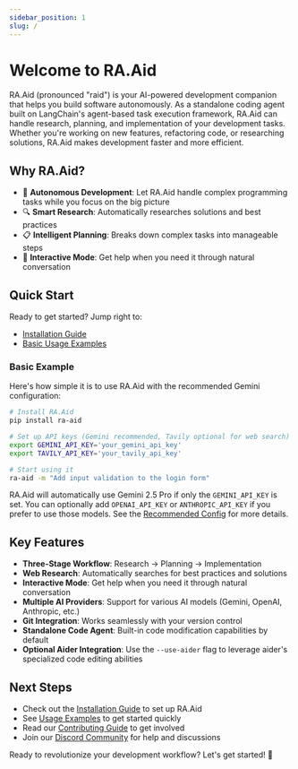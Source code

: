 ```yaml
---
sidebar_position: 1
slug: /
---
```


# Welcome to RA.Aid

RA.Aid (pronounced "raid") is your AI-powered development companion that helps you build software autonomously. As a standalone coding agent built on LangChain's agent-based task execution framework, RA.Aid can handle research, planning, and implementation of your development tasks. Whether you're working on new features, refactoring code, or researching solutions, RA.Aid makes development faster and more efficient.

## Why RA.Aid?

- 🤖 **Autonomous Development**: Let RA.Aid handle complex programming tasks while you focus on the big picture
- 🔍 **Smart Research**: Automatically researches solutions and best practices
- 📋 **Intelligent Planning**: Breaks down complex tasks into manageable steps
- 💬 **Interactive Mode**: Get help when you need it through natural conversation

## Quick Start

Ready to get started? Jump right to:

- [Installation Guide](/quickstart/installation)
- [Basic Usage Examples](/usage/modern-web-app)

### Basic Example

Here's how simple it is to use RA.Aid with the recommended Gemini configuration:

```bash
# Install RA.Aid
pip install ra-aid

# Set up API keys (Gemini recommended, Tavily optional for web search)
export GEMINI_API_KEY='your_gemini_api_key'
export TAVILY_API_KEY='your_tavily_api_key'

# Start using it
ra-aid -m "Add input validation to the login form"
```

RA.Aid will automatically use Gemini 2.5 Pro if only the `GEMINI_API_KEY` is set. You can optionally add `OPENAI_API_KEY` or `ANTHROPIC_API_KEY` if you prefer to use those models. See the [Recommended Config](/quickstart/recommended) for more details.

## Key Features

- **Three-Stage Workflow**: Research → Planning → Implementation
- **Web Research**: Automatically searches for best practices and solutions
- **Interactive Mode**: Get help when you need it through natural conversation
- **Multiple AI Providers**: Support for various AI models (Gemini, OpenAI, Anthropic, etc.)
- **Git Integration**: Works seamlessly with your version control
- **Standalone Code Agent**: Built-in code modification capabilities by default
- **Optional Aider Integration**: Use the `--use-aider` flag to leverage aider's specialized code editing abilities

## Next Steps

- Check out the [Installation Guide](/quickstart/installation) to set up RA.Aid
- See [Usage Examples](/usage/modern-web-app) to get started quickly
- Read our [Contributing Guide](/contributing) to get involved
- Join our [Discord Community](https://discord.gg/f6wYbzHYxV) for help and discussions

Ready to revolutionize your development workflow? Let's get started! 🚀
